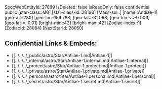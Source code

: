 ﻿---
location: [-31.068,-156.788,280]
type: Star
tags:
- astro/Star

---
SpocWebEntityId: 27889
isDeleted: false
isReadOnly: false
confidential: public
[star-class::M0]
[star-class-id::28193]
[Mass-sol::]
[name::Antliae-1]
[geo-alt::280]
[geo-lon::156.788]
[geo-lat::-31.068]
[geo-lon-v::-0.006]
[geo-lat-v::0.01]
[bright-min::42]
[bright-max::42]
[Zodiac-index::1]
[ZodiacId::28084]
[NextStarId::28050]



## Confidential Links & Embeds: 
- [[../../../_public/astro/Star/Antliae-1.md|Antliae-1]] 
- [[../../../_internal/astro/Star/Antliae-1.internal.md|Antliae-1.internal]] 
- [[../../../_protect/astro/Star/Antliae-1.protect.md|Antliae-1.protect]] 
- [[../../../_private/astro/Star/Antliae-1.private.md|Antliae-1.private]] 
- [[../../../_personal/astro/Star/Antliae-1.personal.md|Antliae-1.personal]] 
- [[../../../_secret/astro/Star/Antliae-1.secret.md|Antliae-1.secret]]

